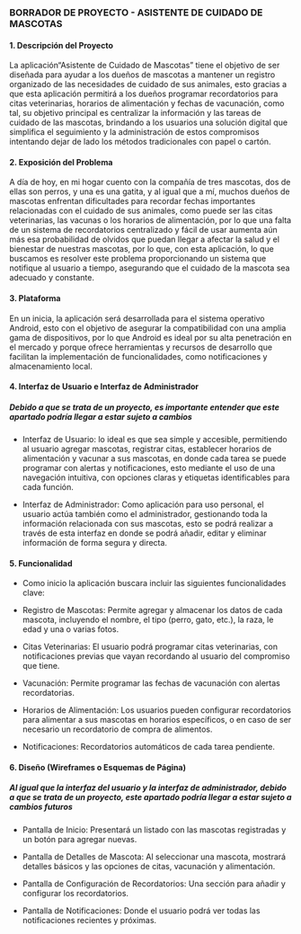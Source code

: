 ### BORRADOR DE PROYECTO - ASISTENTE DE CUIDADO DE MASCOTAS 

#### 1. Descripción del Proyecto 

La aplicación“Asistente de Cuidado de Mascotas” tiene el objetivo de ser diseñada para ayudar a los dueños de mascotas a mantener un registro organizado de las necesidades de cuidado de sus animales, esto gracias a que esta aplicación permitirá a los dueños programar recordatorios para citas veterinarias, horarios de alimentación y fechas de vacunación, como tal, su objetivo principal es centralizar la información y las tareas de cuidado de las mascotas, brindando a los usuarios una solución digital que simplifica el seguimiento y la administración de estos compromisos intentando dejar de lado los métodos tradicionales con papel o cartón. 

#### 2. Exposición del Problema 

A día de hoy, en mi hogar cuento con la compañía de tres mascotas, dos de ellas son perros, y una es una gatita, y al igual que a mí, muchos dueños de mascotas enfrentan dificultades para recordar fechas importantes relacionadas con el cuidado de sus animales, como puede ser las citas veterinarias, las vacunas o los horarios de alimentación, por lo que una falta de un sistema de recordatorios centralizado y fácil de usar aumenta aún más esa probabilidad de olvidos que puedan llegar a afectar la salud y el bienestar de nuestras mascotas, por lo que, con esta aplicación, lo que buscamos es resolver este problema proporcionando un sistema que notifique al usuario a tiempo, asegurando que el cuidado de la mascota sea adecuado y constante. 

#### 3. Plataforma 

En un inicia, la aplicación será desarrollada para el sistema operativo Android, esto con el objetivo de asegurar la compatibilidad con una amplia gama de dispositivos, por lo que Android es ideal por su alta penetración en el mercado y porque ofrece herramientas y recursos de desarrollo que facilitan la implementación de funcionalidades, como notificaciones y almacenamiento local. 

#### 4. Interfaz de Usuario e Interfaz de Administrador 

##### Debido a que se trata de un proyecto, es importante entender que este apartado podría llegar a estar sujeto a cambios

- Interfaz de Usuario: lo ideal es que sea simple y accesible, permitiendo al usuario agregar mascotas, registrar citas, establecer horarios de alimentación y vacunar a sus mascotas, en donde cada tarea se puede programar con alertas y notificaciones, esto mediante el uso de una navegación intuitiva, con opciones claras y etiquetas identificables para cada función. 

- Interfaz de Administrador: Como aplicación para uso personal, el usuario actúa también como el administrador, gestionando toda la información relacionada con sus mascotas, esto se podrá realizar a través de esta interfaz en donde se podrá añadir, editar y eliminar información de forma segura y directa. 

#### 5. Funcionalidad 

- Como inicio la aplicación buscara incluir las siguientes funcionalidades clave: 

- Registro de Mascotas: Permite agregar y almacenar los datos de cada mascota, incluyendo el nombre, el tipo (perro, gato, etc.), la raza, le edad y una o varias fotos. 

- Citas Veterinarias: El usuario podrá programar citas veterinarias, con notificaciones previas que vayan recordando al usuario del compromiso que tiene. 

- Vacunación: Permite programar las fechas de vacunación con alertas recordatorias. 

- Horarios de Alimentación: Los usuarios pueden configurar recordatorios para alimentar a sus mascotas en horarios específicos, o en caso de ser necesario un recordatorio de compra de alimentos. 

- Notificaciones: Recordatorios automáticos de cada tarea pendiente. 

#### 6. Diseño (Wireframes o Esquemas de Página) 

##### Al igual que la interfaz del usuario y la interfaz de administrador, debido a que se trata de un proyecto, este apartado podría llegar a estar sujeto a cambios futuros

- Pantalla de Inicio: Presentará un listado con las mascotas registradas y un botón para agregar nuevas. 

- Pantalla de Detalles de Mascota: Al seleccionar una mascota, mostrará detalles básicos y las opciones de citas, vacunación y alimentación. 

- Pantalla de Configuración de Recordatorios: Una sección para añadir y configurar los recordatorios. 

- Pantalla de Notificaciones: Donde el usuario podrá ver todas las notificaciones recientes y próximas. 
